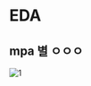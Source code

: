 # EDA

## mpa 별 ㅇㅇㅇ
![1](https://user-images.githubusercontent.com/54613024/116175322-08fb3a00-a74b-11eb-8200-fbf952954a5a.PNG)

